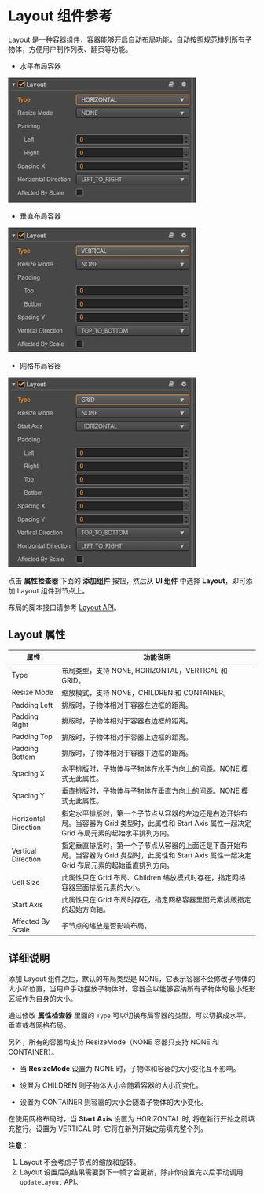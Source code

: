 # Layout 组件参考

Layout 是一种容器组件，容器能够开启自动布局功能，自动按照规范排列所有子物体，方便用户制作列表、翻页等功能。

- 水平布局容器

![horizontal-layout.png](./layout/horizontal-layout.png)

- 垂直布局容器

![vertical-layout.png](./layout/vertical-layout.png)

- 网格布局容器

![grid-layout.png](./layout/grid-layout.png)

点击 **属性检查器** 下面的 **添加组件** 按钮，然后从 **UI 组件** 中选择 **Layout**，即可添加 Layout 组件到节点上。

布局的脚本接口请参考 [Layout API](../../../api/zh/classes/Layout.html)。

## Layout 属性

| 属性                  | 功能说明                                                       |
| --------------       | -----------                                                  |
| Type                 | 布局类型，支持 NONE, HORIZONTAL，VERTICAL 和 GRID。              |
| Resize Mode          | 缩放模式，支持 NONE，CHILDREN 和 CONTAINER。                     |
| Padding Left         | 排版时，子物体相对于容器左边框的距离。                              |
| Padding Right        | 排版时，子物体相对于容器右边框的距离。                              |
| Padding Top          | 排版时，子物体相对于容器上边框的距离。                              |
| Padding Bottom       | 排版时，子物体相对于容器下边框的距离。                              |
| Spacing X            | 水平排版时，子物体与子物体在水平方向上的间距。NONE 模式无此属性。       |
| Spacing Y            | 垂直排版时，子物体与子物体在垂直方向上的间距。NONE 模式无此属性。       |
| Horizontal Direction | 指定水平排版时，第一个子节点从容器的左边还是右边开始布局。当容器为 Grid 类型时，此属性和 Start Axis 属性一起决定 Grid 布局元素的起始水平排列方向。 |
| Vertical Direction   | 指定垂直排版时，第一个子节点从容器的上面还是下面开始布局。当容器为 Grid 类型时，此属性和 Start Axis 属性一起决定 Grid 布局元素的起始垂直排列方向。 |
| Cell Size            | 此属性只在 Grid 布局、Children 缩放模式时存在，指定网格容器里面排版元素的大小。    |
| Start Axis           | 此属性只在 Grid 布局时存在，指定网格容器里面元素排版指定的起始方向轴。             |
| Affected By Scale    | 子节点的缩放是否影响布局。  |

## 详细说明

添加 Layout 组件之后，默认的布局类型是 NONE，它表示容器不会修改子物体的大小和位置，当用户手动摆放子物体时，容器会以能够容纳所有子物体的最小矩形区域作为自身的大小。

通过修改 **属性检查器** 里面的 `Type` 可以切换布局容器的类型，可以切换成水平，垂直或者网格布局。

另外，所有的容器均支持 ResizeMode（NONE 容器只支持 NONE 和 CONTAINER）。

- 当 **ResizeMode** 设置为 NONE 时，子物体和容器的大小变化互不影响。

- 设置为 CHILDREN 则子物体大小会随着容器的大小而变化。

- 设置为 CONTAINER 则容器的大小会随着子物体的大小变化。

在使用网格布局时，当 **Start Axis** 设置为 HORIZONTAL 时, 将在新行开始之前填充整行。设置为 VERTICAL 时, 它将在新列开始之前填充整个列。

**注意**：

1. Layout 不会考虑子节点的缩放和旋转。
2. Layout 设置后的结果需要到下一帧才会更新，除非你设置完以后手动调用 `updateLayout` API。
